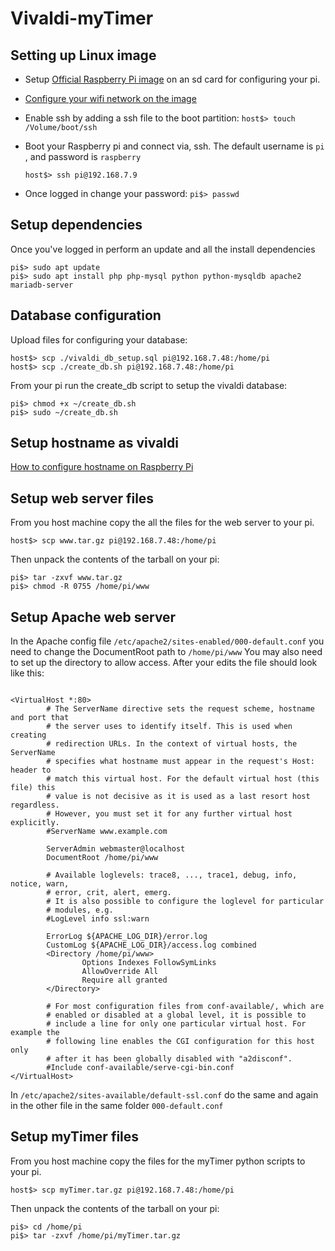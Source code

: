 # Vivaldi-myTimer


## Setting up Linux image
* Setup [Official Raspberry Pi image](https://www.raspberrypi.org/software/operating-systems/) on an sd card for configuring your pi.  
* [Configure your wifi network on the image](https://www.raspberrypi-spy.co.uk/2017/04/manually-setting-up-pi-wifi-using-wpa_supplicant-conf/)
* Enable ssh by adding a ssh file to the boot partition: `host$> touch /Volume/boot/ssh`
* Boot your Raspberry pi and connect via, ssh.  The default username is `pi` , and password is `raspberry`
 
    ```
    host$> ssh pi@192.168.7.9
    ```
* Once logged in change your password: `pi$> passwd`

## Setup dependencies
Once you've logged in perform an update and all the install dependencies 
```
pi$> sudo apt update
pi$> sudo apt install php php-mysql python python-mysqldb apache2 mariadb-server
```

## Database configuration
Upload files for configuring your database:    
```
host$> scp ./vivaldi_db_setup.sql pi@192.168.7.48:/home/pi
host$> scp ./create_db.sh pi@192.168.7.48:/home/pi
```

From your pi run the create_db script to setup the vivaldi database:
```
pi$> chmod +x ~/create_db.sh
pi$> sudo ~/create_db.sh
```
    
## Setup hostname as vivaldi
[How to configure hostname on Raspberry Pi](https://pimylifeup.com/raspberry-pi-hostname/)


## Setup web server files
From you host machine copy the all the files for the web server to your pi.
```
host$> scp www.tar.gz pi@192.168.7.48:/home/pi
```

Then unpack the contents of the tarball on your pi:
```
pi$> tar -zxvf www.tar.gz
pi$> chmod -R 0755 /home/pi/www
```

## Setup Apache web server
In the Apache config file `/etc/apache2/sites-enabled/000-default.conf` you need to change the DocumentRoot path to `/home/pi/www` 
You may also need to set up the directory to allow access.  After your edits the file should look like this:

```

<VirtualHost *:80> 
        # The ServerName directive sets the request scheme, hostname and port that 
        # the server uses to identify itself. This is used when creating 
        # redirection URLs. In the context of virtual hosts, the ServerName 
        # specifies what hostname must appear in the request's Host: header to 
        # match this virtual host. For the default virtual host (this file) this 
        # value is not decisive as it is used as a last resort host regardless. 
        # However, you must set it for any further virtual host explicitly. 
        #ServerName www.example.com 
 
        ServerAdmin webmaster@localhost 
        DocumentRoot /home/pi/www 
 
        # Available loglevels: trace8, ..., trace1, debug, info, notice, warn, 
        # error, crit, alert, emerg. 
        # It is also possible to configure the loglevel for particular 
        # modules, e.g. 
        #LogLevel info ssl:warn 
 
        ErrorLog ${APACHE_LOG_DIR}/error.log 
        CustomLog ${APACHE_LOG_DIR}/access.log combined 
        <Directory /home/pi/www> 
                Options Indexes FollowSymLinks 
                AllowOverride All 
                Require all granted 
        </Directory> 
 
        # For most configuration files from conf-available/, which are 
        # enabled or disabled at a global level, it is possible to 
        # include a line for only one particular virtual host. For example the 
        # following line enables the CGI configuration for this host only 
        # after it has been globally disabled with "a2disconf". 
        #Include conf-available/serve-cgi-bin.conf 
</VirtualHost>

```

In `/etc/apache2/sites-available/default-ssl.conf` do the same and again in the other file in the same folder `000-default.conf`

## Setup myTimer files 
From you host machine copy the files for the myTimer python scripts to your pi.  
```
host$> scp myTimer.tar.gz pi@192.168.7.48:/home/pi
```

Then unpack the contents of the tarball on your pi:
```
pi$> cd /home/pi
pi$> tar -zxvf /home/pi/myTimer.tar.gz
```

